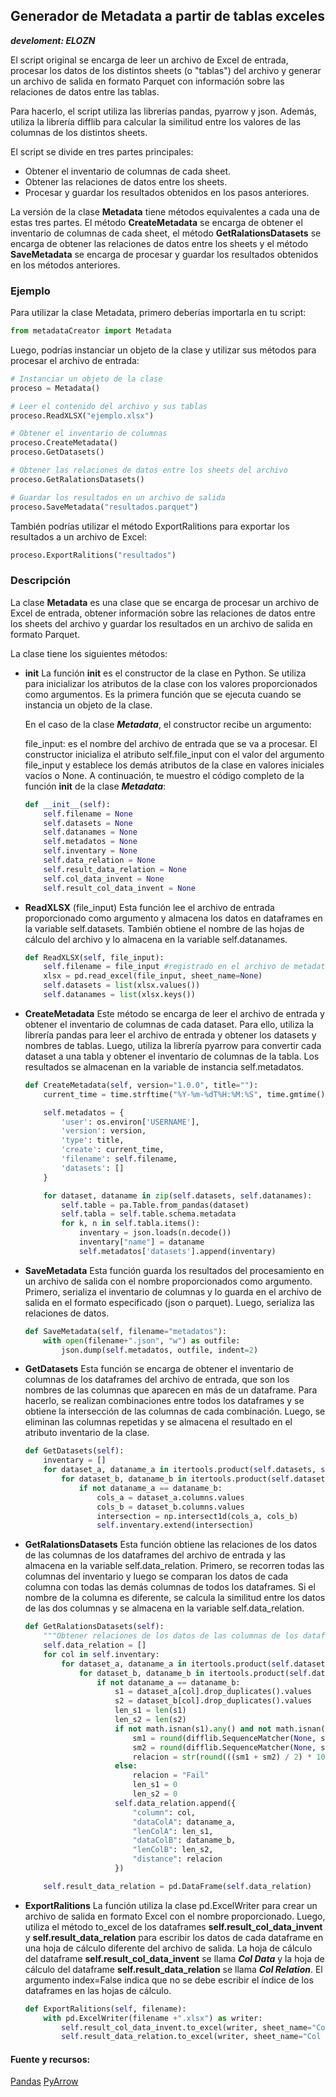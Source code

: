 ## Generador de Metadata a partir de tablas exceles
***develoment: ELOZN*** 

 El script original se encarga de leer un archivo de Excel de entrada, procesar los datos de los distintos sheets (o "tablas") del archivo y generar un archivo de salida en formato Parquet con información sobre las relaciones de datos entre las tablas.

Para hacerlo, el script utiliza las librerías pandas, pyarrow y json. Además, utiliza la librería difflib para calcular la similitud entre los valores de las columnas de los distintos sheets.

El script se divide en tres partes principales:
  - Obtener el inventario de columnas de cada sheet.
  - Obtener las relaciones de datos entre los sheets.
  - Procesar y guardar los resultados obtenidos en los pasos anteriores.

La versión de la clase **Metadata** tiene métodos equivalentes a cada una de estas tres partes. El método **CreateMetadata** se encarga de obtener el inventario de columnas de cada sheet, el método **GetRalationsDatasets** se encarga de obtener las relaciones de datos entre los sheets y el método **SaveMetadata** se encarga de procesar y guardar los resultados obtenidos en los métodos anteriores.
 ### Ejemplo

 Para utilizar la clase Metadata, primero deberías importarla en tu script:
```python
from metadataCreator import Metadata
```
 Luego, podrías instanciar un objeto de la clase y utilizar sus métodos para procesar el archivo de entrada:
```python
# Instanciar un objeto de la clase
proceso = Metadata()

# Leer el contenido del archivo y sus tablas
proceso.ReadXLSX("ejemplo.xlsx")

# Obtener el inventario de columnas
proceso.CreateMetadata()
proceso.GetDatasets()

# Obtener las relaciones de datos entre los sheets del archivo
proceso.GetRalationsDatasets()

# Guardar los resultados en un archivo de salida
proceso.SaveMetadata("resultados.parquet")
```

También podrías utilizar el método ExportRalitions para exportar los resultados a un archivo de Excel:
```python
proceso.ExportRalitions("resultados")
```


 ### Descripción
 La clase **Metadata** es una clase que se encarga de procesar un archivo de Excel de entrada, obtener información sobre las relaciones de datos entre los sheets del archivo y guardar los resultados en un archivo de salida en formato Parquet.

La clase tiene los siguientes métodos:

 - **__init__**
    La función __init__ es el constructor de la clase en Python. Se utiliza para inicializar los atributos de la clase con los valores proporcionados como argumentos. Es la primera función que se ejecuta cuando se instancia un objeto de la clase.

    En el caso de la clase ***Metadata***, el constructor recibe un argumento:

    file_input: es el nombre del archivo de entrada que se va a procesar.
    El constructor inicializa el atributo self.file_input con el valor del argumento file_input y establece los demás atributos de la clase en valores iniciales vacíos o None. A continuación, te muestro el código completo de la función __init__ de la clase ***Metadata***:
    ```python
    def __init__(self):
        self.filename = None
        self.datasets = None
        self.datanames = None
        self.metadatos = None
        self.inventary = None
        self.data_relation = None
        self.result_data_relation = None
        self.col_data_invent = None
        self.result_col_data_invent = None
    ```

 - **ReadXLSX** (file_input)
  Esta función lee el archivo de entrada proporcionado como argumento y almacena los datos en dataframes en la variable self.datasets. También obtiene el nombre de las hojas de cálculo del archivo y lo almacena en la variable self.datanames.
    ```python
    def ReadXLSX(self, file_input):
        self.filename = file_input #registrado en el archivo de metadata
        xlsx = pd.read_excel(file_input, sheet_name=None)
        self.datasets = list(xlsx.values())
        self.datanames = list(xlsx.keys())
    ```

 - **CreateMetadata** 
    Este método se encarga de leer el archivo de entrada y obtener el inventario de columnas de cada dataset. Para ello, utiliza la librería pandas para leer el archivo de entrada y obtener los datasets y nombres de tablas. Luego, utiliza la librería pyarrow para convertir cada dataset a una tabla y obtener el inventario de columnas de la tabla. Los resultados se almacenan en la variable de instancia self.metadatos.
    ```python
    def CreateMetadata(self, version="1.0.0", title=""):
        current_time = time.strftime("%Y-%m-%dT%H:%M:%S", time.gmtime())

        self.metadatos = {
            'user': os.environ['USERNAME'],
            'version': version,
            'type': title,
            'create': current_time,
            'filename': self.filename,
            'datasets': []
        }

        for dataset, dataname in zip(self.datasets, self.datanames):
            self.table = pa.Table.from_pandas(dataset)
            self.tabla = self.table.schema.metadata
            for k, n in self.tabla.items():
                inventary = json.loads(n.decode())
                inventary["name"] = dataname
                self.metadatos['datasets'].append(inventary)

    ```
 - **SaveMetadata**
    Esta función guarda los resultados del procesamiento en un archivo de salida con el nombre proporcionados como argumento. Primero, serializa el inventario de columnas y lo guarda en el archivo de salida en el formato especificado (json o parquet). Luego, serializa las relaciones de datos.
    ```python
    def SaveMetadata(self, filename="metadatos"):
        with open(filename+".json", "w") as outfile:
            json.dump(self.metadatos, outfile, indent=2)
    ```

 - **GetDatasets** 
    Esta función se encarga de obtener el inventario de columnas de los dataframes del archivo de entrada, que son los nombres de las columnas que aparecen en más de un dataframe. Para hacerlo, se realizan combinaciones entre todos los dataframes y se obtiene la intersección de las columnas de cada combinación. Luego, se eliminan las columnas repetidas y se almacena el resultado en el atributo inventario de la clase.
    ```python
    def GetDatasets(self):
        inventary = []
        for dataset_a, dataname_a in itertools.product(self.datasets, self.datanames):
            for dataset_b, dataname_b in itertools.product(self.datasets, self.datanames):
                if not dataname_a == dataname_b:
                    cols_a = dataset_a.columns.values
                    cols_b = dataset_b.columns.values
                    intersection = np.intersect1d(cols_a, cols_b)
                    self.inventary.extend(intersection)
    ```

 - **GetRalationsDatasets**
    Esta función obtiene las relaciones de los datos de las columnas de los dataframes del archivo de entrada y las almacena en la variable self.data_relation. Primero, se recorren todas las columnas del inventario y luego se comparan los datos de cada columna con todas las demás columnas de todos los dataframes. Si el nombre de la columna es diferente, se calcula la similitud entre los datos de las dos columnas y se almacena en la variable self.data_relation.
    ```python
    def GetRalationsDatasets(self):
        """Obtener relaciones de los datos de las columnas de los dataframes del archivo de entrada"""
        self.data_relation = []
        for col in self.inventary:
            for dataset_a, dataname_a in itertools.product(self.datasets, self.datanames):
                for dataset_b, dataname_b in itertools.product(self.datasets, self.datanames):
                    if not dataname_a == dataname_b:
                        s1 = dataset_a[col].drop_duplicates().values
                        s2 = dataset_b[col].drop_duplicates().values
                        len_s1 = len(s1)
                        len_s2 = len(s2)
                        if not math.isnan(s1).any() and not math.isnan(s2).any():
                            sm1 = round(difflib.SequenceMatcher(None, s1, s2).ratio(), 2)
                            sm2 = round(difflib.SequenceMatcher(None, s2, s1).ratio(), 2)
                            relacion = str(round(((sm1 + sm2) / 2) * 100, 2)) + "%"
                        else:
                            relacion = "Fail"
                            len_s1 = 0
                            len_s2 = 0
                        self.data_relation.append({
                            "column": col,
                            "dataColA": dataname_a,
                            "lenColA": len_s1,
                            "dataColB": dataname_b,
                            "lenColB": len_s2,
                            "distance": relacion
                        })

        self.result_data_relation = pd.DataFrame(self.data_relation)
    ```

 - **ExportRalitions**
    La función utiliza la clase pd.ExcelWriter para crear un archivo de salida en formato Excel con el nombre proporcionado. Luego, utiliza el método to_excel de los dataframes **self.result_col_data_invent** y **self.result_data_relation** para escribir los datos de cada dataframe en una hoja de cálculo diferente del archivo de salida. La hoja de cálculo del dataframe **self.result_col_data_invent** se llama ***Col Data*** y la hoja de cálculo del dataframe **self.result_data_relation** se llama ***Col Relation***. El argumento index=False indica que no se debe escribir el índice de los dataframes en las hojas de cálculo.
    ```python
    def ExportRalitions(self, filename):
        with pd.ExcelWriter(filename +".xlsx") as writer:
            self.result_col_data_invent.to_excel(writer, sheet_name="Col Data", index=False)
            self.result_data_relation.to_excel(writer, sheet_name="Col Relation", index=False)
    ```

#### Fuente y recursos:
[Pandas](https://pandas.pydata.org/)
[PyArrow](https://arrow.apache.org/docs/python/index.html)
